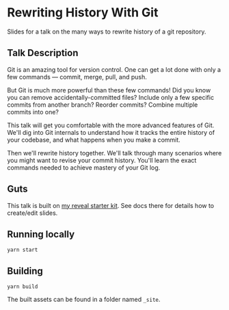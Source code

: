 # Rewriting History With Git

Slides for a talk on the many ways to rewrite history of a git repository.

## Talk Description

Git is an amazing tool for version control. One can get a lot done with only a few commands — commit, merge, pull, and push.

But Git is much more powerful than these few commands! Did you know you can remove accidentally-committed files? Include only a few specific commits from another branch? Reorder commits? Combine multiple commits into one?

This talk will get you comfortable with the more advanced features of Git. We'll dig into Git internals to understand how it tracks the entire history of your codebase, and what happens when you make a commit.

Then we'll rewrite history together. We'll talk through many scenarios where you might want to revise your commit history. You'll learn the exact commands needed to achieve mastery of your Git log.

## Guts

This talk is built on [my reveal starter kit](https://github.com/pepopowitz/my-reveal-starter-kit). See docs there for details how to create/edit slides.

## Running locally

`yarn start`

## Building

`yarn build`

The built assets can be found in a folder named `_site`.
